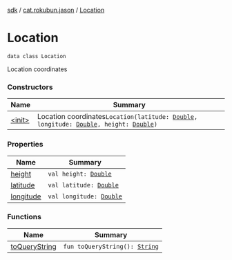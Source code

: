 [sdk](../../index.md) / [cat.rokubun.jason](../index.md) / [Location](./index.md)

# Location

`data class Location`

Location coordinates

### Constructors

| Name | Summary |
|---|---|
| [&lt;init&gt;](-init-.md) | Location coordinates`Location(latitude: `[`Double`](https://kotlinlang.org/api/latest/jvm/stdlib/kotlin/-double/index.html)`, longitude: `[`Double`](https://kotlinlang.org/api/latest/jvm/stdlib/kotlin/-double/index.html)`, height: `[`Double`](https://kotlinlang.org/api/latest/jvm/stdlib/kotlin/-double/index.html)`)` |

### Properties

| Name | Summary |
|---|---|
| [height](height.md) | `val height: `[`Double`](https://kotlinlang.org/api/latest/jvm/stdlib/kotlin/-double/index.html) |
| [latitude](latitude.md) | `val latitude: `[`Double`](https://kotlinlang.org/api/latest/jvm/stdlib/kotlin/-double/index.html) |
| [longitude](longitude.md) | `val longitude: `[`Double`](https://kotlinlang.org/api/latest/jvm/stdlib/kotlin/-double/index.html) |

### Functions

| Name | Summary |
|---|---|
| [toQueryString](to-query-string.md) | `fun toQueryString(): `[`String`](https://kotlinlang.org/api/latest/jvm/stdlib/kotlin/-string/index.html) |
